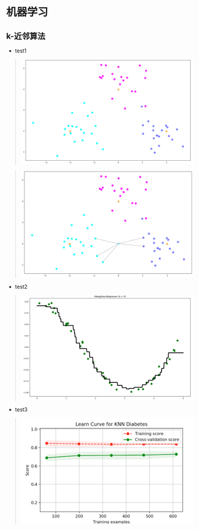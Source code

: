 # 机器学习

## k-近邻算法
* test1
> ![image](https://github.com/leonzm/py2x_machine_learning/blob/master/image/knn/k-%E8%BF%91%E9%82%BB%E7%AE%97%E6%B3%95_1.png)

> ![image](https://github.com/leonzm/py2x_machine_learning/blob/master/image/knn/k-%E8%BF%91%E9%82%BB%E7%AE%97%E6%B3%95_2.png)

* test2
> ![image](https://github.com/leonzm/py2x_machine_learning/blob/master/image/knn/k-%E8%BF%91%E9%82%BB%E7%AE%97%E6%B3%95_3.png)

* test3
> ![image](https://github.com/leonzm/py2x_machine_learning/blob/master/image/knn/k-%E8%BF%91%E9%82%BB%E7%AE%97%E6%B3%95_4.png)
